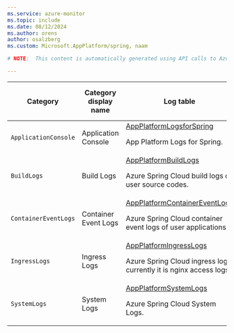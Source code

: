 ```yaml
---
ms.service: azure-monitor
ms.topic: include
ms.date: 08/12/2024
ms.author: orens
author: osalzberg
ms.custom: Microsoft.AppPlatform/spring, naam

# NOTE:  This content is automatically generated using API calls to Azure. Any edits made on these files will be overwritten in the next run of the script. 

---
```

  
  
|Category|Category display name| Log table| [Supports basic log plan](/azure/azure-monitor/logs/basic-logs-configure?tabs=portal-1#compare-the-basic-and-analytics-log-data-plans)|[Supports ingestion-time transformation](/azure/azure-monitor/essentials/data-collection-transformations)| Example queries |Costs to export|
|---|---|---|---|---|---|---|
|`ApplicationConsole` |Application Console |[AppPlatformLogsforSpring](/azure/azure-monitor/reference/tables/appplatformlogsforspring)<p>App Platform Logs for Spring.|No|Yes||No |
|`BuildLogs` |Build Logs |[AppPlatformBuildLogs](/azure/azure-monitor/reference/tables/appplatformbuildlogs)<p>Azure Spring Cloud build logs of user source codes.|No|No||Yes |
|`ContainerEventLogs` |Container Event Logs |[AppPlatformContainerEventLogs](/azure/azure-monitor/reference/tables/appplatformcontainereventlogs)<p>Azure Spring Cloud container event logs of user applications.|No|No||Yes |
|`IngressLogs` |Ingress Logs |[AppPlatformIngressLogs](/azure/azure-monitor/reference/tables/appplatformingresslogs)<p>Azure Spring Cloud ingress logs, currently it is nginx access logs.|No|Yes||Yes |
|`SystemLogs` |System Logs |[AppPlatformSystemLogs](/azure/azure-monitor/reference/tables/appplatformsystemlogs)<p>Azure Spring Cloud System Logs.|No|Yes||No |